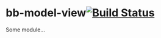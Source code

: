 # bb-model-view[![Build Status](https://secure.travis-ci.org/simonfan/bb-model-view.png?branch=master)](http://travis-ci.org/simonfan/bb-model-view)

Some module...
